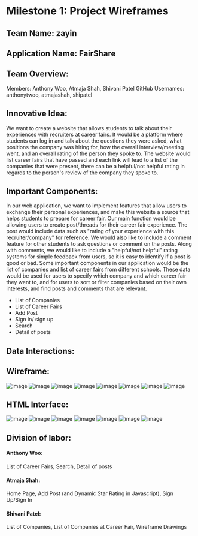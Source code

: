 # Milestone 1: Project Wireframes

## Team Name: zayin

## Application Name: FairShare

## Team Overview:
Members: Anthony Woo, Atmaja Shah, Shivani Patel GitHub 
Usernames: anthonytwoo, atmajashah, shipatel

## Innovative Idea:
We want to create a website that allows students to talk about their experiences with recruiters at career fairs. It would be a platform where students can log in and talk about the questions they were asked, what positions the company was hiring for, how the overall interview/meeting went, and an overall rating of the person they spoke to. The website would list career fairs that have passed and each link will lead to a list of the companies that were present, there can be a helpful/not helpful rating in regards to the person's review of the company they spoke to.

## Important Components: 
In our web application, we want to implement features that allow users to exchange their personal experiences, and make this website a source that helps students to prepare for career fair. Our main function would be allowing users to create post/threads for their career fair experience. The post would include data such as "rating of your experience with this recruiter/company" for reference. We would also like to include a comment feature for other students to ask questions or comment on the posts. Along with comments, we would like to include a "helpful/not helpful" rating systems for simple feedback from users, so it is easy to identify if a post is good or bad. Some important components in our application would be the list of companies and list of career fairs from different schools. These data would be used for users to specify which company and which career fair they went to, and for users to sort or filter companies based on their own interests, and find posts and comments that are relevant.

- List of Companies
- List of Career Fairs
- Add Post
- Sign in/ sign up
- Search
- Detail of posts

## Data Interactions:

         
## Wireframe:
![image](wfHome.png)
![image](wfLoC.png)
![image](wfIndPost.png)
![image](wfCareerFairs.png)
![image](wfPost.png)
![image](wfSignInUp.png)
![image](wfSearch.png)
![image](wfPosts.png)


## HTML Interface:
![image](Home.png)
![image](CompanyList.png)
![image](CareerFairs.png)
![image](AddPost.png)
![image](PostDetail.png)
![image](Account.png)
![image](Search.png)

## Division of labor:
#### Anthony Woo: 
List of Career Fairs, Search, Detail of posts
#### Atmaja Shah:
Home Page, Add Post (and Dynamic Star Rating in Javascript), Sign Up/Sign In
#### Shivani Patel:
List of Companies, List of Companies at Career Fair, Wireframe Drawings
